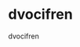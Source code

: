# dvocifren
dvocifren

<?php

function broj_cifara($broj){
    return strlen($broj);
}
$niz=[3,4,67,65,33,223,767];
function saberi_br($n,$niz){
    $zbir=0;
    for($i=0;$i<count($niz);$i++){
        if(broj_cifara($niz[$i])==$n)
        $zbir+=$niz[$i];
    }
    return $zbir;
}
echo  saberi_br(3,$niz);
